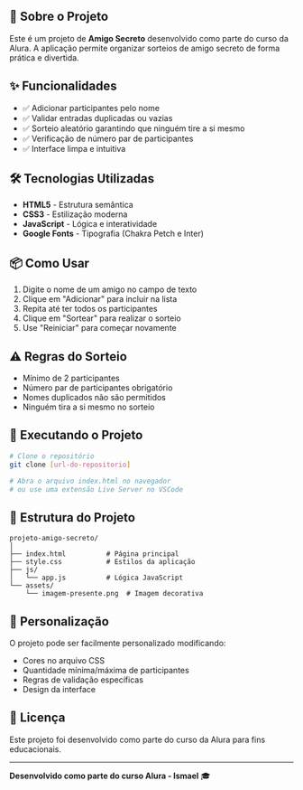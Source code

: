## 🎯 Sobre o Projeto

Este é um projeto de **Amigo Secreto** desenvolvido como parte do curso da Alura. A aplicação permite organizar sorteios de amigo secreto de forma prática e divertida.

## ✨ Funcionalidades

- ✅ Adicionar participantes pelo nome
- ✅ Validar entradas duplicadas ou vazias
- ✅ Sorteio aleatório garantindo que ninguém tire a si mesmo
- ✅ Verificação de número par de participantes
- ✅ Interface limpa e intuitiva

## 🛠️ Tecnologias Utilizadas

- **HTML5** - Estrutura semântica
- **CSS3** - Estilização moderna
- **JavaScript** - Lógica e interatividade
- **Google Fonts** - Tipografia (Chakra Petch e Inter)

## 📦 Como Usar

1. Digite o nome de um amigo no campo de texto
2. Clique em "Adicionar" para incluir na lista
3. Repita até ter todos os participantes
4. Clique em "Sortear" para realizar o sorteio
5. Use "Reiniciar" para começar novamente

## ⚠️ Regras do Sorteio

- Mínimo de 2 participantes
- Número par de participantes obrigatório
- Nomes duplicados não são permitidos
- Ninguém tira a si mesmo no sorteio

## 🚀 Executando o Projeto

```bash
# Clone o repositório
git clone [url-do-repositorio]

# Abra o arquivo index.html no navegador
# ou use uma extensão Live Server no VSCode
```

## 📝 Estrutura do Projeto

```
projeto-amigo-secreto/
│
├── index.html          # Página principal
├── style.css           # Estilos da aplicação
├── js/
│   └── app.js          # Lógica JavaScript
└── assets/
    └── imagem-presente.png  # Imagem decorativa
```

## 🔧 Personalização

O projeto pode ser facilmente personalizado modificando:
- Cores no arquivo CSS
- Quantidade mínima/máxima de participantes
- Regras de validação específicas
- Design da interface

## 📄 Licença

Este projeto foi desenvolvido como parte do curso da Alura para fins educacionais.

---

**Desenvolvido como parte do curso Alura - Ismael** 🎓
